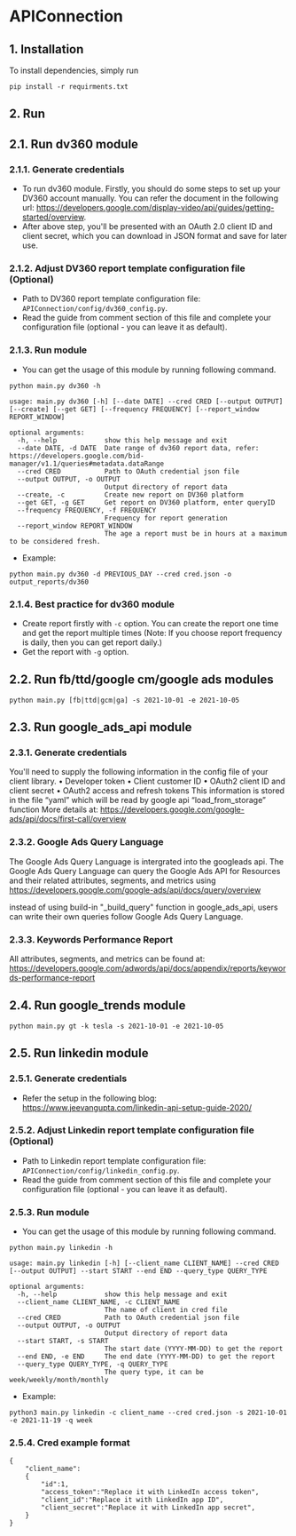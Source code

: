 # APIConnection
## 1. Installation
To install dependencies, simply run
```
pip install -r requirments.txt
```
## 2. Run
## 2.1. Run dv360 module
### 2.1.1. Generate credentials
- To run dv360 module. Firstly, you should do some steps to set up your DV360 account manually. You can refer the document in the following url: https://developers.google.com/display-video/api/guides/getting-started/overview.
- After above step, you'll be presented with an OAuth 2.0 client ID and client secret, which you can download in JSON format and save for later use.
### 2.1.2. Adjust DV360 report template configuration file (Optional)
- Path to DV360 report template configuration file: `APIConnection/config/dv360_config.py`.
- Read the guide from comment section of this file and complete your configuration file (optional - you can leave it as default).
### 2.1.3. Run module
- You can get the usage of this module by running following command.
```
python main.py dv360 -h
```
```
usage: main.py dv360 [-h] [--date DATE] --cred CRED [--output OUTPUT] [--create] [--get GET] [--frequency FREQUENCY] [--report_window REPORT_WINDOW]

optional arguments:
  -h, --help            show this help message and exit
  --date DATE, -d DATE  Date range of dv360 report data, refer: https://developers.google.com/bid-manager/v1.1/queries#metadata.dataRange
  --cred CRED           Path to OAuth credential json file
  --output OUTPUT, -o OUTPUT
                        Output directory of report data
  --create, -c          Create new report on DV360 platform
  --get GET, -g GET     Get report on DV360 platform, enter queryID
  --frequency FREQUENCY, -f FREQUENCY
                        Frequency for report generation
  --report_window REPORT_WINDOW
                        The age a report must be in hours at a maximum to be considered fresh.

```
- Example:
```
python main.py dv360 -d PREVIOUS_DAY --cred cred.json -o output_reports/dv360
```

### 2.1.4. Best practice for dv360 module
- Create report firstly with `-c` option. You can create the report one time and get the report multiple times (Note: If you choose report frequency is daily, then you can get report daily.)
- Get the report with `-g` option.

## 2.2. Run fb/ttd/google cm/google ads modules

```
python main.py [fb|ttd|gcm|ga] -s 2021-10-01 -e 2021-10-05
```
## 2.3. Run google_ads_api module
### 2.3.1. Generate credentials
You'll need to supply the following information in the config file of your client library.
•	Developer token
•	Client customer ID
•	OAuth2 client ID and client secret
•	OAuth2 access and refresh tokens
This information is stored in the file “yaml” which will be read by google api “load_from_storage” function
More details at: 
https://developers.google.com/google-ads/api/docs/first-call/overview

### 2.3.2. Google Ads Query Language
The Google Ads Query Language is intergrated into the googleads api. The Google Ads Query Language can query the Google Ads API for Resources and their related attributes, segments, and metrics using
https://developers.google.com/google-ads/api/docs/query/overview

instead of using build-in "_build_query" function in google_ads_api, users can write their own queries follow Google Ads Query Language.

### 2.3.3. Keywords Performance Report
All attributes, segments, and metrics can be found at:
https://developers.google.com/adwords/api/docs/appendix/reports/keywords-performance-report

## 2.4. Run google_trends module
```
python main.py gt -k tesla -s 2021-10-01 -e 2021-10-05
```

## 2.5. Run linkedin module
### 2.5.1. Generate credentials
- Refer the setup in the following blog: https://www.jeevangupta.com/linkedin-api-setup-guide-2020/
### 2.5.2. Adjust Linkedin report template configuration file (Optional)
- Path to Linkedin report template configuration file: `APIConnection/config/linkedin_config.py`.
- Read the guide from comment section of this file and complete your configuration file (optional - you can leave it as default).
### 2.5.3. Run module
- You can get the usage of this module by running following command.
```
python main.py linkedin -h
```
```
usage: main.py linkedin [-h] [--client_name CLIENT_NAME] --cred CRED [--output OUTPUT] --start START --end END --query_type QUERY_TYPE

optional arguments:
  -h, --help            show this help message and exit
  --client_name CLIENT_NAME, -c CLIENT_NAME
                        The name of client in cred file
  --cred CRED           Path to OAuth credential json file
  --output OUTPUT, -o OUTPUT
                        Output directory of report data
  --start START, -s START
                        The start date (YYYY-MM-DD) to get the report
  --end END, -e END     The end date (YYYY-MM-DD) to get the report
  --query_type QUERY_TYPE, -q QUERY_TYPE
                        The query type, it can be week/weekly/month/monthly

```
- Example:
```
python3 main.py linkedin -c client_name --cred cred.json -s 2021-10-01 -e 2021-11-19 -q week
```

### 2.5.4. Cred example format

```
{
    "client_name":
    {
        "id":1,
        "access_token":"Replace it with LinkedIn access token",
        "client_id":"Replace it with LinkedIn app ID",
        "client_secret":"Replace it with LinkedIn app secret",
    }
}
```
